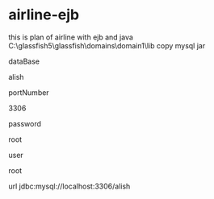 # airline-ejb
this is plan of airline with ejb and java
C:\glassfish5\glassfish\domains\domain1\lib copy mysql jar
	
dataBase

alish

	
portNumber

3306

	
password

root

	
user

root

	
url
jdbc:mysql://localhost:3306/alish

